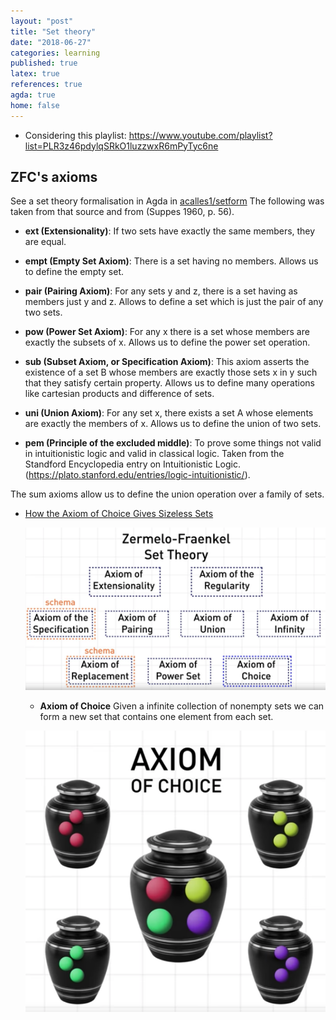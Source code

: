 ```yaml
---
layout: "post"
title: "Set theory"
date: "2018-06-27"
categories: learning
published: true
latex: true
references: true
agda: true
home: false
---
```


<div class="references" markdown="1">

- Considering this playlist: https://www.youtube.com/playlist?list=PLR3z46pdylqSRkO1luzzwxR6mPyTyc6ne

## **ZFC's axioms**

 See a set theory formalisation in Agda in [acalles1/setform](https://github.com/acalles1/setform)
 The following was taken from that source and from (Suppes 1960, p. 56).

  - **ext (Extensionality)**: If two sets have exactly the same members,
   they are equal.

   - **empt (Empty Set Axiom)**: There is a set having no
   members. Allows us to define the empty set.

   - **pair (Pairing Axiom)**: For any sets y and z, there is a set having
   as members just y and z. Allows to define a set which is just
   the pair of any two sets.

   - **pow (Power Set Axiom)**: For any x there is a set whose members are
   exactly the subsets of x. Allows us to define the power set
   operation.

   - **sub (Subset Axiom, or Specification Axiom)**: This axiom asserts the
   existence of a set B whose members are exactly those sets x in y
   such that they satisfy certain property. Allows us to define
   many operations like cartesian products and difference of sets.

   - **uni (Union Axiom)**: For any set x, there exists a set A whose
   elements are exactly the members of x. Allows us to define the
   union of two sets.

  - **pem (Principle of the excluded middle)**: To prove some things
   not valid in intuitionistic logic and valid in classical logic. Taken
   from the Standford Encyclopedia entry on Intuitionistic Logic.
   (https://plato.stanford.edu/entries/logic-intuitionistic/).

   The sum axioms allow us to define the union operation
   over a family of sets.

- [How the Axiom of Choice Gives Sizeless Sets](https://www.youtube.com/embed/hcRZadc5KpI)

  ![](/assets/png-images/2018-06-27-learning-set-theory-fba52c79.png)

  - **Axiom of Choice** Given a infinite collection of nonempty sets we can
  form a new set that contains one element from each set.

  ![](/assets/png-images/2018-06-27-learning-set-theory-7cb7b20d.png)

</div>
